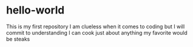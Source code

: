 # hello-world
This is my first repository
I am clueless when it comes to coding but I will commit to understanding
I can cook just about anything my favorite would be steaks
